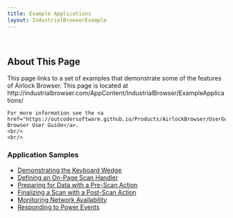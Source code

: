 ```yaml
---
title: Example Applications
layout: IndustrialBrowserExample
---
```


<p><br/></p>
<div id="AndroidLinks">
	<h2>About This Page</h2>
	This page links to a set of examples that demonstrate some of the features of Airlock Browser.
	This page is located at http://industrialbrowser.com/AppContent/IndustrialBrowser/ExampleApplications/

	For more information see the <a href="https://outcodersoftware.github.io/Products/AirlockBrowser/UserGuides/V1/AirlockBrowserUserGuide.html">Airlock Browser User Guide</a>.
	<br/>
	<br/>
</div>

<h3>Application Samples</h3>
<ul>
	<li><a href="Wedge01/">Demonstrating the Keyboard Wedge</a></li>
	<li><a href="ScanHandler/">Defining an On-Page Scan Handler</a></li>
	<li><a href="PreScanAction/">Preparing for Data with a Pre-Scan Action</a></li>
	<li><a href="PostScanAction/">Finalizing a Scan with a Post-Scan Action</a></li>
	<li><a href="NetworkAvailability/">Monitoring Network Availability</a></li>
	<li><a href="PowerSource/">Responding to Power Events</a></li>
</ul>

<script type="text/javascript">
	var ua = navigator.userAgent,
		browser = /Edge\/\d+/.test(ua) ? 'ed' : /MSIE 9/.test(ua) ? 'ie9' : /MSIE 10/.test(ua) ? 'ie10' : /MSIE 11/.test(ua) ? 'ie11' : /MSIE\s\d/.test(ua) ? 'ie?' : /rv\:11/.test(ua) ? 'ie11' : /Firefox\W\d/.test(ua) ? 'ff' : /Chrome\W\d/.test(ua) ? 'gc' : /Chromium\W\d/.test(ua) ? 'oc' : /\bSafari\W\d/.test(ua) ? 'sa' : /\bOpera\W\d/.test(ua) ? 'op' : /\bOPR\W\d/i.test(ua) ? 'op' : typeof MSPointerEvent !== 'undefined' ? 'ie?' : '',
		os = /Windows NT 10/.test(ua) ? "win10" : /Windows NT 6\.0/.test(ua) ? "winvista" : /Windows NT 6\.1/.test(ua) ? "win7" : /Windows NT 6\.\d/.test(ua) ? "win8" : /Windows NT 5\.1/.test(ua) ? "winxp" : /Windows NT [1-5]\./.test(ua) ? "winnt" : /Mac/.test(ua) ? "mac" : /Linux/.test(ua) ? "linux" : /X11/.test(ua) ? "nix" : "",
		mobile = /IEMobile|Windows Phone|Lumia/i.test(ua) ? 'w' : /iPhone|iP[oa]d/.test(ua) ? 'i' : /Android/.test(ua) ? 'a' : /BlackBerry|PlayBook|BB10/.test(ua) ? 'b' : /Mobile Safari/.test(ua) ? 's' : /webOS|Mobile|Tablet|Opera Mini|\bCrMo\/|Opera Mobi/i.test(ua) ? 1 : 0,
		tablet = /Tablet|iPad/i.test(ua),
		touch = 'ontouchstart' in document.documentElement;

	var androidDiv = document.getElementById("AndroidLinks");
	if (mobile === 'a')
	{
		androidDiv.style.display = 'block';
	}
	else
	{
		androidDiv.style.display = 'none';
	}
</script>